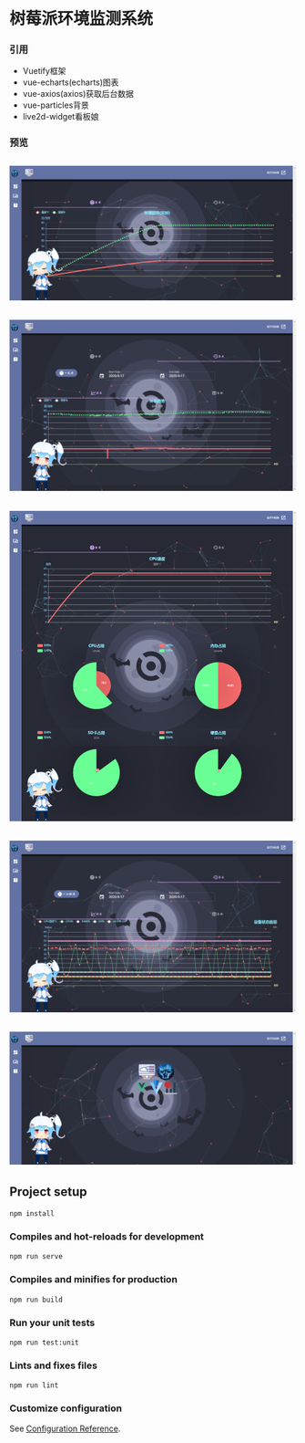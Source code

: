 # 树莓派环境监测系统
### 引用
- Vuetify框架
- vue-echarts(echarts)图表
- vue-axios(axios)获取后台数据
- vue-particles背景
- live2d-widget看板娘

### 预览
![environmentRegresh](https://github.com/NullObjects/environment/blob/master/images/environment-regresh.png)
-----
![environmentLog](https://github.com/NullObjects/environment/blob/master/images/environment-log.png)
-----
![deviceStatusRefresh](https://github.com/NullObjects/environment/blob/master/images/deviceStatus-refresh.png)
-----
![deviceStatusLog](https://github.com/NullObjects/environment/blob/master/images/deviceStatus-log.png)
-----
![about](https://github.com/NullObjects/environment/blob/master/images/about.png)
-----

## Project setup
```
npm install
```

### Compiles and hot-reloads for development
```
npm run serve
```

### Compiles and minifies for production
```
npm run build
```

### Run your unit tests
```
npm run test:unit
```

### Lints and fixes files
```
npm run lint
```

### Customize configuration
See [Configuration Reference](https://cli.vuejs.org/config/).